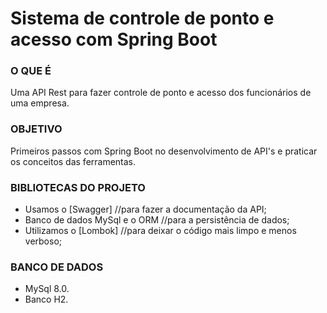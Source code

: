 # Sistema de controle de ponto e acesso com Spring Boot

### O QUE É

Uma API Rest para fazer controle de ponto e acesso dos funcionários de uma empresa. 

### OBJETIVO

Primeiros passos com Spring Boot no desenvolvimento de API's e praticar os conceitos das ferramentas.

### BIBLIOTECAS DO PROJETO

- Usamos o [Swagger]  //para fazer a documentação da API;
- Banco de dados MySql e o ORM //para a persistência de dados;
- Utilizamos o [Lombok]  //para deixar o código mais limpo e menos verboso;

### BANCO DE DADOS

- MySql 8.0.
- Banco H2.


